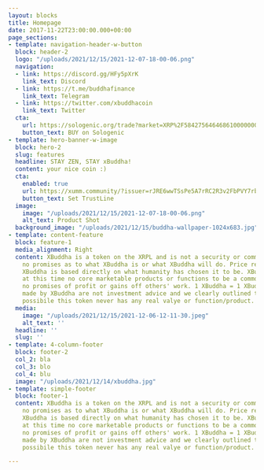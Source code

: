```yaml
---
layout: blocks
title: Homepage
date: 2017-11-22T23:00:00.000+00:00
page_sections:
- template: navigation-header-w-button
  block: header-2
  logo: "/uploads/2021/12/15/2021-12-07-18-00-06.png"
  navigation:
  - link: https://discord.gg/HFy5pXrK
    link_text: Discord
  - link: https://t.me/buddhafinance
    link_text: Telegram
  - link: https://twitter.com/xbuddhacoin
    link_text: Twitter
  cta:
    url: https://sologenic.org/trade?market=XRP%2F5842756464686100000000000000000000000000%2BrJRE6wwTSsPe5A7rRC2R3v2FbPVY7rbxuN&network=mainnet
    button_text: BUY on Sologenic
- template: hero-banner-w-image
  block: hero-2
  slug: features
  headline: STAY ZEN, STAY xBuddha!
  content: your nice coin :)
  cta:
    enabled: true
    url: https://xumm.community/?issuer=rJRE6wwTSsPe5A7rRC2R3v2FbPVY7rbxuN&currency=XBuddha&limit=50000000000
    button_text: Set TrustLine
  image:
    image: "/uploads/2021/12/15/2021-12-07-18-00-06.png"
    alt_text: Product Shot
  background_image: "/uploads/2021/12/15/buddha-wallpaper-1024x683.jpg"
- template: content-feature
  block: feature-1
  media_alignment: Right
  content: XBuddha is a token on the XRPL and is not a security or commodity. We make
    no promises as to what XBuddha is or what XBuddha will do. Price reflection on
    XBuddha is based directly on what humanity has chosen it to be. XBuddha performs
    at this time no core marketable products or functions to be a commodity and has
    no promises of profit or gains off others' work. 1 XBuddha = 1 XBuddha. All claims
    made by XBuddha are not investment advice and we clearly outlined that it is very
    possibile this token never has any real valye or function/product.
  media:
    image: "/uploads/2021/12/15/2021-12-06-12-11-30.jpeg"
    alt_text: ''
  headline: ''
  slug: ''
- template: 4-column-footer
  block: footer-2
  col_2: bla
  col_3: blo
  col_4: blu
  image: "/uploads/2021/12/14/xbuddha.jpg"
- template: simple-footer
  block: footer-1
  content: XBuddha is a token on the XRPL and is not a security or commodity. We make
    no promises as to what XBuddha is or what XBuddha will do. Price reflection on
    XBuddha is based directly on what humanity has chosen it to be. XBuddha performs
    at this time no core marketable products or functions to be a commodity and has
    no promises of profit or gains off others' work. 1 XBuddha = 1 XBuddha. All claims
    made by XBuddha are not investment advice and we clearly outlined that it is very
    possibile this token never has any real valye or function/product.

---
```

